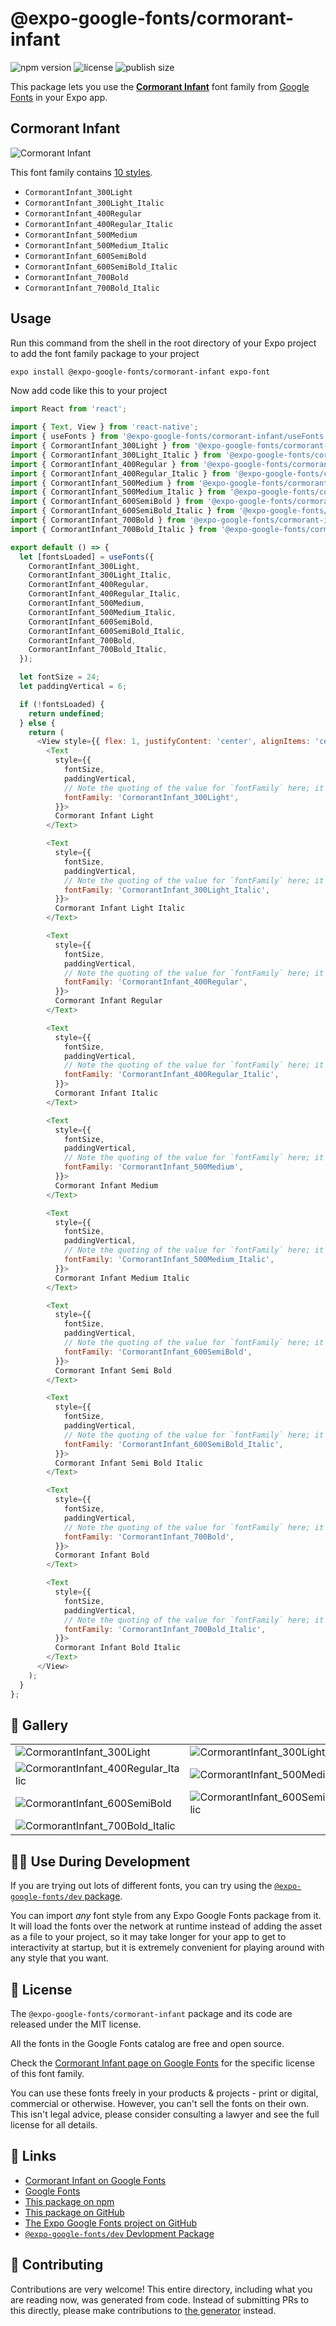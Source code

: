 # @expo-google-fonts/cormorant-infant

![npm version](https://flat.badgen.net/npm/v/@expo-google-fonts/cormorant-infant)
![license](https://flat.badgen.net/github/license/expo/google-fonts)
![publish size](https://flat.badgen.net/packagephobia/install/@expo-google-fonts/cormorant-infant)

This package lets you use the [**Cormorant Infant**](https://fonts.google.com/specimen/Cormorant+Infant) font family from [Google Fonts](https://fonts.google.com/) in your Expo app.

## Cormorant Infant

![Cormorant Infant](./font-family.png)

This font family contains [10 styles](#-gallery).

- `CormorantInfant_300Light`
- `CormorantInfant_300Light_Italic`
- `CormorantInfant_400Regular`
- `CormorantInfant_400Regular_Italic`
- `CormorantInfant_500Medium`
- `CormorantInfant_500Medium_Italic`
- `CormorantInfant_600SemiBold`
- `CormorantInfant_600SemiBold_Italic`
- `CormorantInfant_700Bold`
- `CormorantInfant_700Bold_Italic`

## Usage

Run this command from the shell in the root directory of your Expo project to add the font family package to your project
```sh
expo install @expo-google-fonts/cormorant-infant expo-font
```

Now add code like this to your project
```js
import React from 'react';

import { Text, View } from 'react-native';
import { useFonts } from '@expo-google-fonts/cormorant-infant/useFonts';
import { CormorantInfant_300Light } from '@expo-google-fonts/cormorant-infant/300Light';
import { CormorantInfant_300Light_Italic } from '@expo-google-fonts/cormorant-infant/300Light_Italic';
import { CormorantInfant_400Regular } from '@expo-google-fonts/cormorant-infant/400Regular';
import { CormorantInfant_400Regular_Italic } from '@expo-google-fonts/cormorant-infant/400Regular_Italic';
import { CormorantInfant_500Medium } from '@expo-google-fonts/cormorant-infant/500Medium';
import { CormorantInfant_500Medium_Italic } from '@expo-google-fonts/cormorant-infant/500Medium_Italic';
import { CormorantInfant_600SemiBold } from '@expo-google-fonts/cormorant-infant/600SemiBold';
import { CormorantInfant_600SemiBold_Italic } from '@expo-google-fonts/cormorant-infant/600SemiBold_Italic';
import { CormorantInfant_700Bold } from '@expo-google-fonts/cormorant-infant/700Bold';
import { CormorantInfant_700Bold_Italic } from '@expo-google-fonts/cormorant-infant/700Bold_Italic';

export default () => {
  let [fontsLoaded] = useFonts({
    CormorantInfant_300Light,
    CormorantInfant_300Light_Italic,
    CormorantInfant_400Regular,
    CormorantInfant_400Regular_Italic,
    CormorantInfant_500Medium,
    CormorantInfant_500Medium_Italic,
    CormorantInfant_600SemiBold,
    CormorantInfant_600SemiBold_Italic,
    CormorantInfant_700Bold,
    CormorantInfant_700Bold_Italic,
  });

  let fontSize = 24;
  let paddingVertical = 6;

  if (!fontsLoaded) {
    return undefined;
  } else {
    return (
      <View style={{ flex: 1, justifyContent: 'center', alignItems: 'center' }}>
        <Text
          style={{
            fontSize,
            paddingVertical,
            // Note the quoting of the value for `fontFamily` here; it expects a string!
            fontFamily: 'CormorantInfant_300Light',
          }}>
          Cormorant Infant Light
        </Text>

        <Text
          style={{
            fontSize,
            paddingVertical,
            // Note the quoting of the value for `fontFamily` here; it expects a string!
            fontFamily: 'CormorantInfant_300Light_Italic',
          }}>
          Cormorant Infant Light Italic
        </Text>

        <Text
          style={{
            fontSize,
            paddingVertical,
            // Note the quoting of the value for `fontFamily` here; it expects a string!
            fontFamily: 'CormorantInfant_400Regular',
          }}>
          Cormorant Infant Regular
        </Text>

        <Text
          style={{
            fontSize,
            paddingVertical,
            // Note the quoting of the value for `fontFamily` here; it expects a string!
            fontFamily: 'CormorantInfant_400Regular_Italic',
          }}>
          Cormorant Infant Italic
        </Text>

        <Text
          style={{
            fontSize,
            paddingVertical,
            // Note the quoting of the value for `fontFamily` here; it expects a string!
            fontFamily: 'CormorantInfant_500Medium',
          }}>
          Cormorant Infant Medium
        </Text>

        <Text
          style={{
            fontSize,
            paddingVertical,
            // Note the quoting of the value for `fontFamily` here; it expects a string!
            fontFamily: 'CormorantInfant_500Medium_Italic',
          }}>
          Cormorant Infant Medium Italic
        </Text>

        <Text
          style={{
            fontSize,
            paddingVertical,
            // Note the quoting of the value for `fontFamily` here; it expects a string!
            fontFamily: 'CormorantInfant_600SemiBold',
          }}>
          Cormorant Infant Semi Bold
        </Text>

        <Text
          style={{
            fontSize,
            paddingVertical,
            // Note the quoting of the value for `fontFamily` here; it expects a string!
            fontFamily: 'CormorantInfant_600SemiBold_Italic',
          }}>
          Cormorant Infant Semi Bold Italic
        </Text>

        <Text
          style={{
            fontSize,
            paddingVertical,
            // Note the quoting of the value for `fontFamily` here; it expects a string!
            fontFamily: 'CormorantInfant_700Bold',
          }}>
          Cormorant Infant Bold
        </Text>

        <Text
          style={{
            fontSize,
            paddingVertical,
            // Note the quoting of the value for `fontFamily` here; it expects a string!
            fontFamily: 'CormorantInfant_700Bold_Italic',
          }}>
          Cormorant Infant Bold Italic
        </Text>
      </View>
    );
  }
};

```

## 🔡 Gallery


||||
|-|-|-|
|![CormorantInfant_300Light](.//300Light/CormorantInfant_300Light.ttf.png)|![CormorantInfant_300Light_Italic](.//300Light_Italic/CormorantInfant_300Light_Italic.ttf.png)|![CormorantInfant_400Regular](.//400Regular/CormorantInfant_400Regular.ttf.png)||
|![CormorantInfant_400Regular_Italic](.//400Regular_Italic/CormorantInfant_400Regular_Italic.ttf.png)|![CormorantInfant_500Medium](.//500Medium/CormorantInfant_500Medium.ttf.png)|![CormorantInfant_500Medium_Italic](.//500Medium_Italic/CormorantInfant_500Medium_Italic.ttf.png)||
|![CormorantInfant_600SemiBold](.//600SemiBold/CormorantInfant_600SemiBold.ttf.png)|![CormorantInfant_600SemiBold_Italic](.//600SemiBold_Italic/CormorantInfant_600SemiBold_Italic.ttf.png)|![CormorantInfant_700Bold](.//700Bold/CormorantInfant_700Bold.ttf.png)||
|![CormorantInfant_700Bold_Italic](.//700Bold_Italic/CormorantInfant_700Bold_Italic.ttf.png)||||


## 👩‍💻 Use During Development

If you are trying out lots of different fonts, you can try using the [`@expo-google-fonts/dev` package](https://github.com/expo/google-fonts/tree/master/font-packages/dev#readme).

You can import *any* font style from any Expo Google Fonts package from it. It will load the fonts
over the network at runtime instead of adding the asset as a file to your project, so it may take longer
for your app to get to interactivity at startup, but it is extremely convenient
for playing around with any style that you want.

## 📖 License

The `@expo-google-fonts/cormorant-infant` package and its code are released under the MIT license.

All the fonts in the Google Fonts catalog are free and open source.

Check the [Cormorant Infant page on Google Fonts](https://fonts.google.com/specimen/Cormorant+Infant) for the specific license of this font family.

You can use these fonts freely in your products & projects - print or digital, commercial or otherwise. However, you can't sell the fonts on their own. This isn't legal advice, please consider consulting a lawyer and see the full license for all details.

## 🔗 Links

- [Cormorant Infant on Google Fonts](https://fonts.google.com/specimen/Cormorant+Infant)
- [Google Fonts](https://fonts.google.com/)
- [This package on npm](https://www.npmjs.com/package/@expo-google-fonts/cormorant-infant)
- [This package on GitHub](https://github.com/expo/google-fonts/tree/master/font-packages/cormorant-infant)
- [The Expo Google Fonts project on GitHub](https://github.com/expo/google-fonts)
- [`@expo-google-fonts/dev` Devlopment Package](https://github.com/expo/google-fonts/tree/master/font-packages/dev)

## 🤝 Contributing

Contributions are very welcome! This entire directory, including what you are reading now, was generated from code. Instead of submitting PRs to this directly, please make contributions to [the generator](https://github.com/expo/google-fonts/tree/master/packages/generator) instead.
